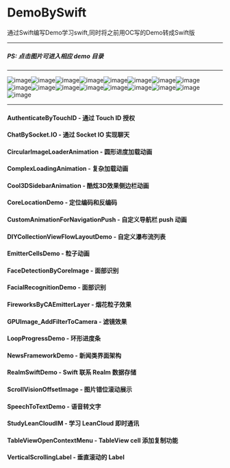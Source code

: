 # DemoBySwift
通过Swift编写Demo学习swift,同时将之前用OC写的Demo转成Swift版

***
##### PS: 点击图片可进入相应 demo 目录
***
![image](https://github.com/Mazy-ma/DemoBySwift/blob/master/AuthenticateByTouchID/AuthenticateByTouchID/Simulator%20Screen%20Shot%202017%E5%B9%B48%E6%9C%885%E6%97%A58.26.56.png)![image](https://github.com/Mazy-ma/DemoBySwift/blob/master/ChatBySocket.IO/ChatBySocket.IO/Simulator%20Screen%20Shot%202017%E5%B9%B45%E6%9C%884%E6%97%A5%20%E4%B8%8B%E5%8D%889.33.14.png)![image](https://github.com/Mazy-ma/DemoBySwift/blob/master/ChatBySocket.IO/ChatBySocket.IO/Simulator%20Screen%20Shot%202017%E5%B9%B45%E6%9C%884%E6%97%A5%20%E4%B8%8B%E5%8D%889.42.33.png)![image](https://github.com/Mazy-ma/DemoBySwift/blob/master/CircularImageLoaderAnimation/CircularImageLoaderAnimation/circularImageLoader.gif)![image](https://github.com/Mazy-ma/DemoBySwift/blob/master/ComplexLoadingAnimation/ComplexLoadingAnimation/complexloa.gif)![image](https://github.com/Mazy-ma/DemoBySwift/blob/master/Cool3DSidebarAnimation/Cool3DSidebarAnimation/cool3DSidebarAaimation3.gif)![image](https://github.com/Mazy-ma/DemoBySwift/blob/master/CoreLocationDemo/CoreLocationDemo/Simulator%20Screen%20Shot%202017%E5%B9%B48%E6%9C%889%E6%97%A5%20%E4%B8%8B%E5%8D%885.15.26.png)![image](https://github.com/Mazy-ma/DemoBySwift/blob/master/CustomAnimationForNavigationPush/CustomAnimationForNavigationPush/customPush.gif)![image](https://github.com/Mazy-ma/DemoBySwift/blob/master/DIYCollectionViewFlowLayoutDemo/DIYCollectionViewFlowLayoutDemo/Simulator%20Screen%20Shot%202017%E5%B9%B48%E6%9C%889%E6%97%A5%20%E4%B8%8B%E5%8D%885.24.06.png)![image](https://github.com/Mazy-ma/DemoBySwift/blob/master/EmitterCellsDemo/EmitterCellsDemo/emitter.gif)![image](https://github.com/Mazy-ma/DemoBySwift/blob/master/FaceDetectionByCoreImage/FaceDetectionByCoreImage/Simulator%20Screen%20Shot%202017%E5%B9%B44%E6%9C%8828%E6%97%A5%20%E4%B8%8B%E5%8D%885.14.31.png)![image](https://github.com/Mazy-ma/DemoBySwift/blob/master/FacialRecognitionDemo/FacialRecognitionDemo/Simulator%20Screen%20Shot%202017%E5%B9%B44%E6%9C%8825%E6%97%A5%20%E4%B8%8A%E5%8D%8811.51.20.png)![image](https://github.com/Mazy-ma/DemoBySwift/blob/master/FireworksByCAEmitterLayer/FireworksByCAEmitterLayer/fireworks.gif)![image](https://github.com/Mazy-ma/DemoBySwift/blob/master/GPUImage_AddFilterToCamera/GPUImage_AddFilterToCamera/demoPic.png)![image](https://github.com/Mazy-ma/DemoBySwift/blob/master/LoopProgressDemo/LoopProgressDemo/loopView.gif)![image](https://github.com/Mazy-ma/DemoBySwift/blob/master/ScrollVisionOffsetImage/ScrollVisionOffsetImage/scrollViewoffset.gif)![image](https://github.com/Mazy-ma/DemoBySwift/blob/master/SpeechToTextDemo/SpeechToTextDemo/IMG_1538.PNG)


***
#### AuthenticateByTouchID - 通过 Touch ID 授权
#### ChatBySocket.IO - 通过 Socket IO 实现聊天
#### CircularImageLoaderAnimation - 圆形进度加载动画
#### ComplexLoadingAnimation - 复杂加载动画
#### Cool3DSidebarAnimation - 酷炫3D效果侧边栏动画
#### CoreLocationDemo - 定位编码和反编码
#### CustomAnimationForNavigationPush - 自定义导航栏 push 动画
#### DIYCollectionViewFlowLayoutDemo - 自定义瀑布流列表
#### EmitterCellsDemo - 粒子动画
#### FaceDetectionByCoreImage - 面部识别
#### FacialRecognitionDemo - 面部识别
#### FireworksByCAEmitterLayer - 烟花粒子效果
#### GPUImage_AddFilterToCamera - 滤镜效果
#### LoopProgressDemo - 环形进度条
#### NewsFrameworkDemo - 新闻类界面架构
#### RealmSwiftDemo - Swift 联系 Realm 数据存储
#### ScrollVisionOffsetImage - 图片错位滚动展示
#### SpeechToTextDemo - 语音转文字
#### StudyLeanCloudIM - 学习 LeanCloud 即时通讯
#### TableViewOpenContextMenu -  TableView cell 添加复制功能
#### VerticalScrollingLabel - 垂直滚动的 Label

